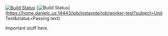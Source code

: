 [![Build Status](https://home.danielc.us:14443/buildStatus/icon?job=instavote%2Fworker-build)](https://home.danielc.us:14443/job/instavote/job/worker-build/)
[![Build Status](https://home.danielc.us:14443/buildStatus/icon?job=instavote%2Fworker-test)](https://home.danielc.us:14443/job/instavote/job/worker-test?subject=Unit Test&status=Passing text)

Important stuff here.
